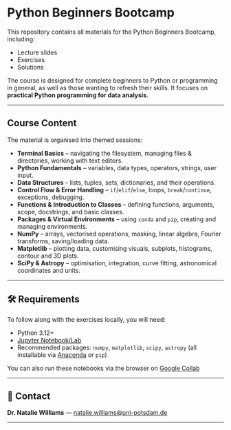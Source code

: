 # Python Beginners Bootcamp

This repository contains all materials for the Python Beginners Bootcamp, including:

- Lecture slides
- Exercises
- Solutions

The course is designed for complete beginners to Python or programming in general, as well as those wanting to refresh their skills. It focuses on **practical Python programming for data analysis**.

---

## Course Content

The material is organised into themed sessions:

- **Terminal Basics** – navigating the filesystem, managing files & directories, working with text editors.
- **Python Fundamentals** – variables, data types, operators, strings, user input.
- **Data Structures** – lists, tuples, sets, dictionaries, and their operations.
- **Control Flow & Error Handling** – `if`/`elif`/`else`, loops, `break`/`continue`, exceptions, debugging.
- **Functions & Introduction to Classes** – defining functions, arguments, scope, docstrings, and basic classes.
- **Packages & Virtual Environments** – using `conda` and `pip`, creating and managing environments.
- **NumPy** – arrays, vectorised operations, masking, linear algebra, Fourier transforms, saving/loading data.
- **Matplotlib** – plotting data, customising visuals, subplots, histograms, contour and 3D plots.
- **SciPy & Astropy** – optimisation, integration, curve fitting, astronomical coordinates and units.

---

## 🛠 Requirements
To follow along with the exercises locally, you will need:

- Python 3.12+  
- [Jupyter Notebook/Lab](https://jupyter.org/)  
- Recommended packages: `numpy`, `matplotlib`, `scipy`, `astropy` (all installable via [Anaconda](https://www.anaconda.com/) or `pip`)

You can also run these notebooks via the browser on [Google Collab](https://drive.google.com/drive/folders/1ky3BUGGVTmH_Qe-uSXMBVU9V4YX1_dV2?usp=sharing)

---

## 📧 Contact
**Dr. Natalie Williams** — [natalie.williams@uni-potsdam.de](mailto:natalie.williams@uni-potsdam.de)

---
